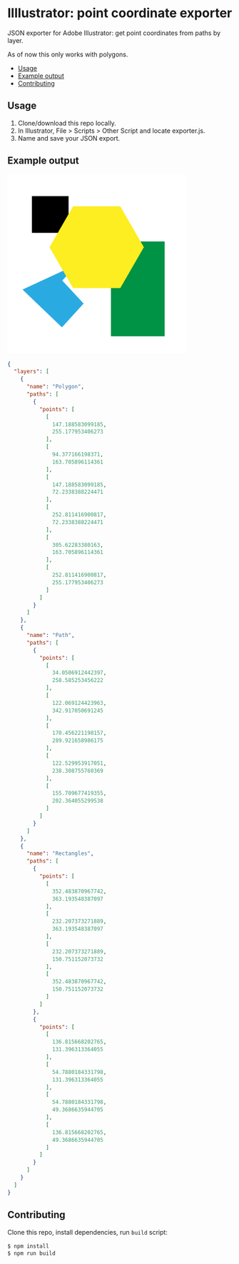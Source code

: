 # Illlustrator: point coordinate exporter
JSON exporter for Adobe Illustrator: get point coordinates from paths by layer.

As of now this only works with polygons.

- [Usage](#usage)
- [Example output](#example-output)
- [Contributing](#contributing)

## Usage
1. Clone/download this repo locally.
2. In Illustrator, File > Scripts > Other Script and locate exporter.js.
3. Name and save your JSON export.

## Example output
![Example image](example.png)

```json
{
  "layers": [
    {
      "name": "Polygon",
      "paths": [
        {
          "points": [
            [
              147.188583099185,
              255.177953406273
            ],
            [
              94.377166198371,
              163.705896114361
            ],
            [
              147.188583099185,
              72.2338388224471
            ],
            [
              252.811416900817,
              72.2338388224471
            ],
            [
              305.62283380163,
              163.705896114361
            ],
            [
              252.811416900817,
              255.177953406273
            ]
          ]
        }
      ]
    },
    {
      "name": "Path",
      "paths": [
        {
          "points": [
            [
              34.0506912442397,
              258.585253456222
            ],
            [
              122.069124423963,
              342.917050691245
            ],
            [
              170.456221198157,
              289.921658986175
            ],
            [
              122.529953917051,
              238.308755760369
            ],
            [
              155.709677419355,
              202.364055299538
            ]
          ]
        }
      ]
    },
    {
      "name": "Rectangles",
      "paths": [
        {
          "points": [
            [
              352.483870967742,
              363.193548387097
            ],
            [
              232.207373271889,
              363.193548387097
            ],
            [
              232.207373271889,
              150.751152073732
            ],
            [
              352.483870967742,
              150.751152073732
            ]
          ]
        },
        {
          "points": [
            [
              136.815668202765,
              131.396313364055
            ],
            [
              54.7880184331798,
              131.396313364055
            ],
            [
              54.7880184331798,
              49.3686635944705
            ],
            [
              136.815668202765,
              49.3686635944705
            ]
          ]
        }
      ]
    }
  ]
}
```

## Contributing

Clone this repo, install dependencies, run `build` script:

```sh
$ npm install
$ npm run build
```
